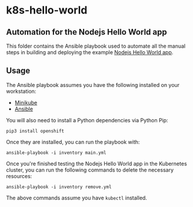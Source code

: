 # k8s-hello-world
## Automation for the Nodejs Hello World app

This folder contains the Ansible playbook used to automate all the manual steps in building and deploying the example [Nodejs Hello World app](https://github.com/busecolak/nodejs-hello-world).

## Usage

The Ansible playbook assumes you have the following installed on your workstation:

  - [Minikube](https://kubernetes.io/docs/tasks/tools/install-minikube/)
  - [Ansible](https://docs.ansible.com/ansible/latest/installation_guide/intro_installation.html)

You will also need to install a Python dependencies via Python Pip:

    pip3 install openshift

Once they are installed, you can run the playbook with:

    ansible-playbook -i inventory main.yml

Once you're finished testing the Nodejs Hello World app in the Kubernetes cluster, you can run the following commands to delete the necessary resources:

    ansible-playbook -i inventory remove.yml

The above commands assume you have `kubectl` installed.